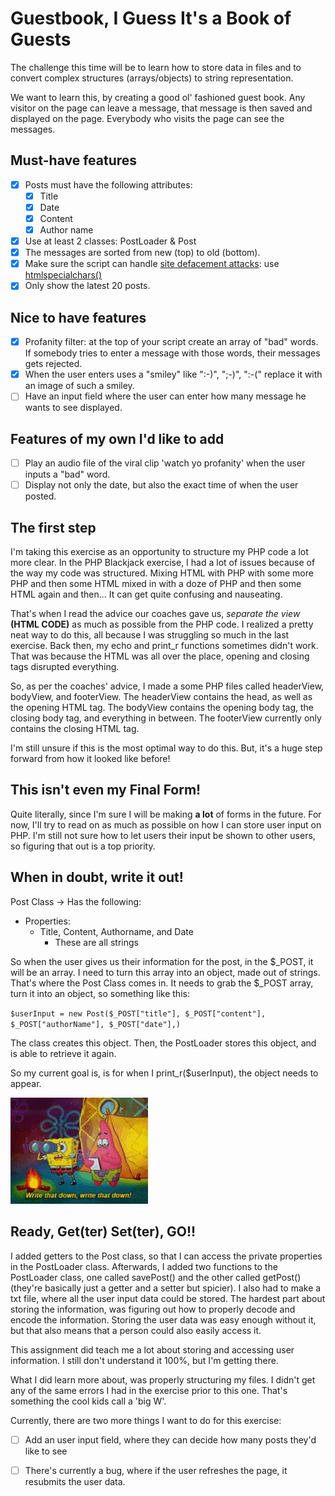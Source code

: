 # Guestbook, I Guess It's a Book of Guests
The challenge this time will be to learn how to store data in files and to convert complex structures (arrays/objects) to string representation.

We want to learn this, by creating a good ol' fashioned guest book.
Any visitor on the page can leave a message, that message is then saved and displayed on the page.
Everybody who visits the page can see the messages.

## Must-have features
- [x] Posts must have the following attributes:
  - [x] Title
  - [x] Date
  - [x] Content
  - [x] Author name

- [x] Use at least 2 classes: PostLoader & Post
- [x] The messages are sorted from new (top) to old (bottom).
- [x] Make sure the script can handle [site defacement attacks](https://en.wikipedia.org/wiki/Website_defacement): use [htmlspecialchars()](https://www.php.net/htmlspecialchars)
- [x] Only show the latest 20 posts.

## Nice to have features
- [x] Profanity filter: at the top of your script create an array of "bad" words. If somebody tries to enter a message with those words, their messages gets rejected.
- [x] When the user enters uses a "smiley" like ":-)", ";-)", ":-(" replace it with an image of such a smiley.
- [ ] Have an input field where the user can enter how many message he wants to see displayed.

## Features of my own I'd like to add
- [ ] Play an audio file of the viral clip 'watch yo profanity' when the user inputs a "bad" word.
- [ ] Display not only the date, but also the exact time of when the user posted.

## The first step
I'm taking this exercise as an opportunity to structure my PHP code a lot more clear.
In the PHP Blackjack exercise, I had a lot of issues because of the way my code was structured.
Mixing HTML with PHP with some more PHP and then some HTML mixed in with a doze of PHP and then some HTML again and then...
It can get quite confusing and nauseating.

That's when I read the advice our coaches gave us, *separate the view* **(HTML CODE)** as much as possible from the PHP code.
I realized a pretty neat way to do this, all because I was struggling so much in the last exercise.
Back then, my echo and print_r functions sometimes didn't work.
That was because the HTML was all over the place, opening and closing tags disrupted everything.

So, as per the coaches' advice, I made a some PHP files called headerView, bodyView, and footerView.
The headerView contains the head, as well as the opening HTML tag.
The bodyView contains the opening body tag, the closing body tag, and everything in between.
The footerView currently only contains the closing HTML tag.

I'm still unsure if this is the most optimal way to do this.
But, it's a huge step forward from how it looked like before!

## This isn't even my Final Form!
Quite literally, since I'm sure I will be making **a lot** of forms in the future.
For now, I'll try to read on as much as possible on how I can store user input on PHP.
I'm still not sure how to let users their input be shown to other users, so figuring that out is a top priority.

## When in doubt, write it out!

Post Class
-> Has the following:
* Properties:
  * Title, Content, Authorname, and Date
    * These are all strings

So when the user gives us their information for the post, in the $_POST, it will be an array.
I need to turn this array into an object, made out of strings.
That's where the Post Class comes in.
It needs to grab the $_POST array, turn it into an object, so something like this:

`$userInput = new Post($_POST["title"], $_POST["content"], $_POST["authorName"], $_POST["date"],)`

The class creates this object.
Then, the PostLoader stores this object, and is able to retrieve it again.

So my current goal is, is for when I print_r($userInput), the object needs to appear.

![some-text](images/patrick.gif)

## Ready, Get(ter) Set(ter), GO!!
I added getters to the Post class, so that I can access the private properties in the PostLoader class.
Afterwards, I added two functions to the PostLoader class, one called savePost() and the other called getPost() (they're basically just a getter and a setter but spicier).
I also had to make a txt file, where all the user input data could be stored.
The hardest part about storing the information, was figuring out how to properly decode and encode the information.
Storing the user data was easy enough without it, but that also means that a person could also easily access it.

This assignment did teach me a lot about storing and accessing user information.
I still don't understand it 100%, but I'm getting there.

What I did learn more about, was properly structuring my files.
I didn't get any of the same errors I had in the exercise prior to this one.
That's something the cool kids call a 'big W'.

Currently, there are two more things I want to do for this exercise:
-[ ] Add an user input field, where they can decide how many posts they'd like to see
-[ ] There's currently a bug, where if the user refreshes the page, it resubmits the user data.

